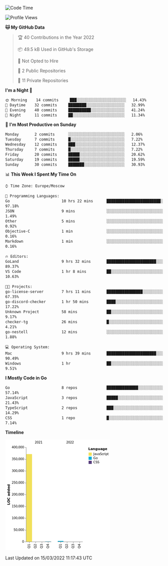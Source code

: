 <!--START_SECTION:waka-->
![Code Time](http://img.shields.io/badge/Code%20Time-213%20hrs%204%20mins-blue)

![Profile Views](http://img.shields.io/badge/Profile%20Views-0-blue)

**🐱 My GitHub Data** 

> 🏆 40 Contributions in the Year 2022
 > 
> 📦 49.5 kB Used in GitHub's Storage 
 > 
> 🚫 Not Opted to Hire
 > 
> 📜 2 Public Repositories 
 > 
> 🔑 11 Private Repositories  
 > 
**I'm a Night 🦉** 

```text
🌞 Morning    14 commits     ███░░░░░░░░░░░░░░░░░░░░░░   14.43% 
🌆 Daytime    32 commits     ████████░░░░░░░░░░░░░░░░░   32.99% 
🌃 Evening    40 commits     ██████████░░░░░░░░░░░░░░░   41.24% 
🌙 Night      11 commits     ██░░░░░░░░░░░░░░░░░░░░░░░   11.34%

```
📅 **I'm Most Productive on Sunday** 

```text
Monday       2 commits      ░░░░░░░░░░░░░░░░░░░░░░░░░   2.06% 
Tuesday      7 commits      █░░░░░░░░░░░░░░░░░░░░░░░░   7.22% 
Wednesday    12 commits     ███░░░░░░░░░░░░░░░░░░░░░░   12.37% 
Thursday     7 commits      █░░░░░░░░░░░░░░░░░░░░░░░░   7.22% 
Friday       20 commits     █████░░░░░░░░░░░░░░░░░░░░   20.62% 
Saturday     19 commits     █████░░░░░░░░░░░░░░░░░░░░   19.59% 
Sunday       30 commits     ███████░░░░░░░░░░░░░░░░░░   30.93%

```


📊 **This Week I Spent My Time On** 

```text
⌚︎ Time Zone: Europe/Moscow

💬 Programming Languages: 
Go                       10 hrs 22 mins      ████████████████████████░   97.18% 
JSON                     9 mins              ░░░░░░░░░░░░░░░░░░░░░░░░░   1.49% 
Other                    5 mins              ░░░░░░░░░░░░░░░░░░░░░░░░░   0.92% 
Objective-C              1 min               ░░░░░░░░░░░░░░░░░░░░░░░░░   0.16% 
Markdown                 1 min               ░░░░░░░░░░░░░░░░░░░░░░░░░   0.16%

🔥 Editors: 
GoLand                   9 hrs 32 mins       ██████████████████████░░░   89.37% 
VS Code                  1 hr 8 mins         ██░░░░░░░░░░░░░░░░░░░░░░░   10.63%

🐱‍💻 Projects: 
go-license-server        7 hrs 11 mins       ████████████████░░░░░░░░░   67.35% 
go-discord-checker       1 hr 50 mins        ████░░░░░░░░░░░░░░░░░░░░░   17.22% 
Unknown Project          58 mins             ██░░░░░░░░░░░░░░░░░░░░░░░   9.17% 
checker-tg               26 mins             █░░░░░░░░░░░░░░░░░░░░░░░░   4.21% 
go-nestell               12 mins             ░░░░░░░░░░░░░░░░░░░░░░░░░   1.88%

💻 Operating System: 
Mac                      9 hrs 39 mins       ██████████████████████░░░   90.49% 
Windows                  1 hr                ██░░░░░░░░░░░░░░░░░░░░░░░   9.51%

```

**I Mostly Code in Go** 

```text
Go                       8 repos             ██████████████░░░░░░░░░░░   57.14% 
JavaScript               3 repos             █████░░░░░░░░░░░░░░░░░░░░   21.43% 
TypeScript               2 repos             ███░░░░░░░░░░░░░░░░░░░░░░   14.29% 
CSS                      1 repo              █░░░░░░░░░░░░░░░░░░░░░░░░   7.14%

```


**Timeline**

![Chart not found](https://raw.githubusercontent.com/jeezft/jeezft/main/charts/bar_graph.png) 


 Last Updated on 15/03/2022 11:17:43 UTC
<!--END_SECTION:waka-->
